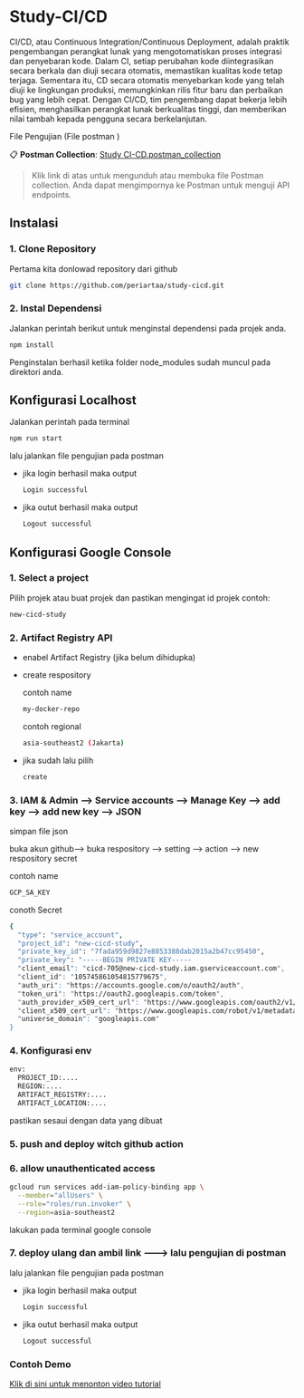 ﻿# Study-CI/CD

CI/CD, atau Continuous Integration/Continuous Deployment, adalah praktik pengembangan perangkat lunak yang mengotomatiskan proses integrasi dan penyebaran kode. Dalam CI, setiap perubahan kode diintegrasikan secara berkala dan diuji secara otomatis, memastikan kualitas kode tetap terjaga. Sementara itu, CD secara otomatis menyebarkan kode yang telah diuji ke lingkungan produksi, memungkinkan rilis fitur baru dan perbaikan bug yang lebih cepat. Dengan CI/CD, tim pengembang dapat bekerja lebih efisien, menghasilkan perangkat lunak berkualitas tinggi, dan memberikan nilai tambah kepada pengguna secara berkelanjutan.

File Pengujian (File postman )

📋 **Postman Collection**: [Study CI-CD.postman_collection](./Study%20CI-CD.postman_collection)

> Klik link di atas untuk mengunduh atau membuka file Postman collection. Anda dapat mengimpornya ke Postman untuk menguji API endpoints.

## Instalasi

### 1. Clone Repository

Pertama kita donlowad repository dari github

```bash
git clone https://github.com/periartaa/study-cicd.git
```

### 2. Instal Dependensi

Jalankan perintah berikut untuk menginstal dependensi pada projek anda.

```bash
npm install
```
Penginstalan berhasil ketika folder node_modules sudah muncul pada direktori anda.

## Konfigurasi Localhost

Jalankan perintah pada terminal

```bash
npm run start
```

lalu jalankan file pengujian pada postman 
- jika login berhasil maka output
  ``` bash
  Login successful
  ```
- jika outut berhasil maka output
  ``` bash
  Logout successful
  ```


## Konfigurasi Google Console

### 1. Select a project

Pilih projek atau buat projek dan pastikan mengingat id projek
contoh:

```bash
new-cicd-study
```

### 2. Artifact Registry API
- enabel Artifact Registry (jika belum dihidupka)
- create respository

  contoh name
  ```bash
  my-docker-repo
  ```
  contoh regional
  ``` bash
  asia-southeast2 (Jakarta)
  ```
  
- jika sudah lalu pilih
  ``` bash
  create
  ```

### 3. IAM & Admin --> Service accounts --> Manage Key --> add key --> add new key --> JSON

simpan file json

buka akun github--> buka respository --> setting --> action --> new respository secret 

contoh name
``` bash
GCP_SA_KEY
```
conoth Secret
``` bash
{
  "type": "service_account",
  "project_id": "new-cicd-study",
  "private_key_id": "7fada959d9827e8853388dab2015a2b47cc95450",
  "private_key": "-----BEGIN PRIVATE KEY-----
  "client_email": "cicd-705@new-cicd-study.iam.gserviceaccount.com",
  "client_id": "105745861054815779675",
  "auth_uri": "https://accounts.google.com/o/oauth2/auth",
  "token_uri": "https://oauth2.googleapis.com/token",
  "auth_provider_x509_cert_url": "https://www.googleapis.com/oauth2/v1/certs",
  "client_x509_cert_url": "https://www.googleapis.com/robot/v1/metadata/x509/cicd-705%40new-cicd-study.iam.gserviceaccount.com",
  "universe_domain": "googleapis.com"
}
```
### 4. Konfigurasi env

```bash
env:
  PROJECT_ID:....
  REGION:....
  ARTIFACT_REGISTRY:....
  ARTIFACT_LOCATION:....
```
pastikan sesaui dengan data yang dibuat

### 5. push and deploy witch github action

### 6. allow unauthenticated access

``` bash
gcloud run services add-iam-policy-binding app \
  --member="allUsers" \
  --role="roles/run.invoker" \
  --region=asia-southeast2
```
lakukan pada terminal google console

### 7. deploy ulang dan ambil link ---> lalu pengujian di postman

lalu jalankan file pengujian pada postman 
- jika login berhasil maka output
  ``` bash
  Login successful
  ```
- jika outut berhasil maka output
  ``` bash
  Logout successful
  ```



### Contoh Demo
[Klik di sini untuk menonton video tutorial](https://youtu.be/gRHx0m41y-w)

